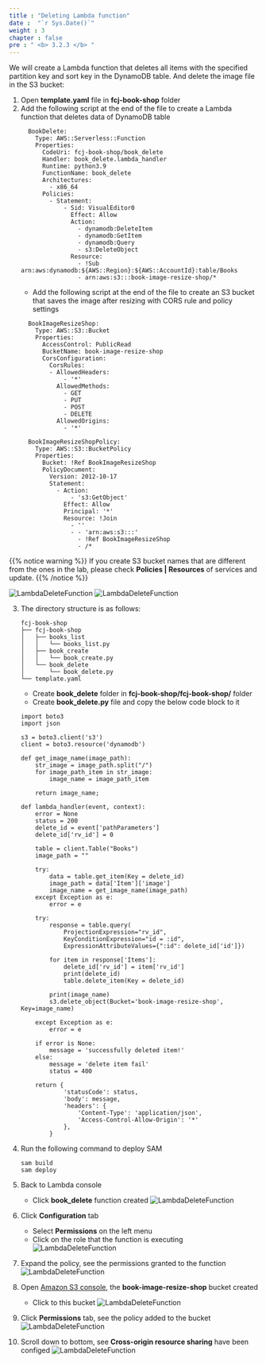 ```yaml
---
title : "Deleting Lambda function"
date :  "`r Sys.Date()`" 
weight : 3
chapter : false
pre : " <b> 3.2.3 </b> "
---
```

We will create a Lambda function that deletes all items with the specified partition key and sort key in the DynamoDB table. And delete the image file in the S3 bucket:
1. Open **template.yaml** file in **fcj-book-shop** folder
2. Add the following script at the end of the file to create a Lambda function that deletes data of DynamoDB table
    ```
      BookDelete:
        Type: AWS::Serverless::Function
        Properties:
          CodeUri: fcj-book-shop/book_delete
          Handler: book_delete.lambda_handler
          Runtime: python3.9
          FunctionName: book_delete
          Architectures:
            - x86_64
          Policies:
            - Statement:
                - Sid: VisualEditor0
                  Effect: Allow
                  Action:
                    - dynamodb:DeleteItem
                    - dynamodb:GetItem
                    - dynamodb:Query
                    - s3:DeleteObject
                  Resource:
                    - !Sub arn:aws:dynamodb:${AWS::Region}:${AWS::AccountId}:table/Books
                    - arn:aws:s3:::book-image-resize-shop/*
    ```
    - Add the following script at the end of the file to create an S3 bucket that saves the image after resizing with CORS rule and policy settings
    ```
      BookImageResizeShop:
        Type: AWS::S3::Bucket
        Properties:
          AccessControl: PublicRead
          BucketName: book-image-resize-shop
          CorsConfiguration:
            CorsRules:
            - AllowedHeaders:
                - '*'
              AllowedMethods:
                - GET
                - PUT
                - POST
                - DELETE
              AllowedOrigins:
                - '*'

      BookImageResizeShopPolicy:
        Type: AWS::S3::BucketPolicy
        Properties:
          Bucket: !Ref BookImageResizeShop
          PolicyDocument:
            Version: 2012-10-17
            Statement:
              - Action: 
                  - 's3:GetObject'
                Effect: Allow
                Principal: '*'
                Resource: !Join
                  - ''
                  - - 'arn:aws:s3:::'
                    - !Ref BookImageResizeShop
                    - /*
    ```

{{% notice warning %}}
If you create S3 bucket names that are different from the ones in the lab, please check **Policies | Resources** of services and update.
{{% /notice %}}

![LambdaDeleteFunction](/images/1/40.png?width=90pc)
![LambdaDeleteFunction](/images/1/41.png?width=90pc)

3. The directory structure is as follows:
    ```
    fcj-book-shop
    ├── fcj-book-shop
    │   ├── books_list
    │   │   └── books_list.py
    │   ├── book_create
    │   │   └── book_create.py
    │   └── book_delete
    │       └── book_delete.py
    └── template.yaml
    ```
    - Create **book_delete** folder in **fcj-book-shop/fcj-book-shop/** folder
    - Create **book_delete.py** file and copy the below code block to it 
    ```
    import boto3
    import json

    s3 = boto3.client('s3')
    client = boto3.resource('dynamodb')

    def get_image_name(image_path):
        str_image = image_path.split("/")
        for image_path_item in str_image:
            image_name = image_path_item
            
        return image_name;
        
    def lambda_handler(event, context):
        error = None
        status = 200
        delete_id = event['pathParameters']
        delete_id['rv_id'] = 0
        
        table = client.Table("Books")
        image_path = ""

        try:
            data = table.get_item(Key = delete_id)
            image_path = data['Item']['image']
            image_name = get_image_name(image_path)
        except Exception as e:
            error = e
        
        try:
            response = table.query(
                ProjectionExpression="rv_id", 
                KeyConditionExpression="id = :id", 
                ExpressionAttributeValues={":id": delete_id['id']})
                
            for item in response['Items']:
                delete_id['rv_id'] = item['rv_id']
                print(delete_id)
                table.delete_item(Key = delete_id)
            
            print(image_name)
            s3.delete_object(Bucket='book-image-resize-shop', Key=image_name)
            
        except Exception as e:
            error = e
        
        if error is None:
            message = 'successfully deleted item!'
        else:
            message = 'delete item fail'
            status = 400

        return {
                'statusCode': status,
                'body': message,
                'headers': {
                    'Content-Type': 'application/json',
                    'Access-Control-Allow-Origin': '*'
                },
            }
    ```

4. Run the following command to deploy SAM
    ```
    sam build
    sam deploy
    ```
5. Back to Lambda console
    - Click **book_delete** function created
![LambdaDeleteFunction](/images/1/42.png?width=90pc)

6. Click **Configuration** tab
    - Select **Permissions** on the left menu
    - Click on the role that the function is executing
![LambdaDeleteFunction](/images/1/43.png?width=90pc)

7. Expand the policy, see the permissions granted to the function
![LambdaDeleteFunction](/images/1/44.png?width=90pc)

8. Open [Amazon S3 console](https://s3.console.aws.amazon.com/s3/buckets?region=ap-southeast-1&region=ap-southeast-1), the **book-image-resize-shop** bucket created
    - Click to this bucket
![LambdaDeleteFunction](/images/1/45.png?width=90pc)

9. Click **Permissions** tab, see the policy added to the bucket
![LambdaDeleteFunction](/images/1/46.png?width=90pc)

10. Scroll down to bottom, see **Cross-origin resource sharing** have been configed
![LambdaDeleteFunction](/images/1/47.png?width=90pc)
